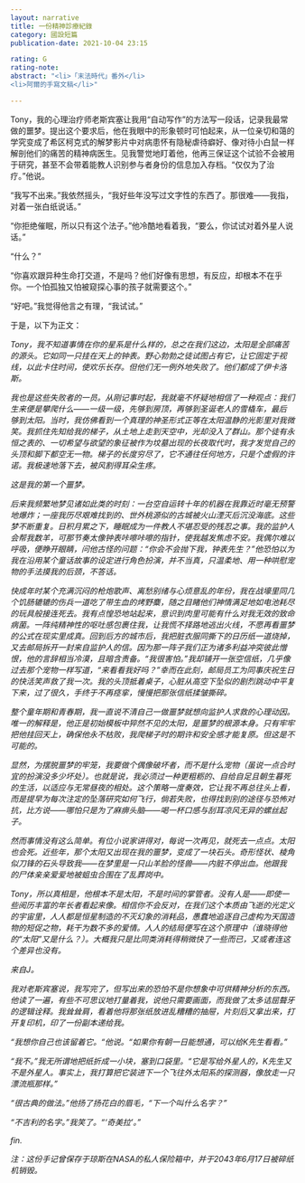 ```yaml
---
layout: narrative
title: 一份精神診療紀錄
category: 國設短篇
publication-date: 2021-10-04 23:15

rating: G
rating-note:
abstract: "<li>「末法時代」番外</li>
<li>阿爾的手寫文稿</li>"

---
```


Tony，我的心理治疗师老斯宾塞让我用“自动写作”的方法写一段话，记录我最常做的噩梦。提出这个要求后，他在我眼中的形象顿时可怕起来，从一位亲切和蔼的学究变成了希区柯克式的解梦影片中对病患怀有隐秘虐待癖好、像对待小白鼠一样解剖他们的痛苦的精神病医生。见我警觉地盯着他，他再三保证这个试验不会被用于研究，甚至不会带着能教人识别参与者身份的信息加入存档。“仅仅为了治疗。”他说。
 
“我写不出来。”我依然摇头，“我好些年没写过文字性的东西了。那很难——我指，对着一张白纸说话。”
 
“你拒绝催眠，所以只有这个法子。”他冷酷地看着我，“要么，你试试对着外星人说话。”
 
“什么？”
 
“你喜欢跟异种生命打交道，不是吗？他们好像有思想，有反应，却根本不在乎你。一个怕孤独又怕被窥探心事的孩子就需要这个。”
 
“好吧。”我觉得他言之有理，“我试试。”
 
于是，以下为正文：
 
<i>Tony，我不知道事情在你的星系是什么样的，总之在我们这边，太阳是全部痛苦的源头。它如同一只挂在天上的钟表。野心勃勃之徒试图占有它，让它固定于视线，以此卡住时间，使欢乐长存。但他们无一例外地失败了。他们都成了伊卡洛斯。
 
<i>我也是这些失败者的一员。从刚记事时起，我就毫不怀疑地相信了一种观点：我们生来便是攀爬什么——一级一级，先够到房顶，再够到圣诞老人的雪橇车，最后够到太阳。当时，我仿佛看到一个真理的神圣形式正等在太阳温静的光影里对我微笑。我抓住先知给我的梯子，从土地上走到天空中，光却没入了群山。那个徒有永恒之表的、一切希望与欲望的象征被作为坟墓出现的长夜取代时，我才发觉自己的头顶和脚下都空无一物。梯子的长度穷尽了，它不通往任何地方，只是个虚假的许诺。我极速地落下去，被风割得耳朵生疼。
 
<i>这是我的第一个噩梦。
 
<i>后来我频繁地梦见诸如此类的时刻：一台空自运转十年的机器在我靠近时毫无预警地爆炸；一座我历尽艰难找到的、世外桃源似的古城被火山湮灭后沉没海底。这些梦不断重复。日积月累之下，睡眠成为一件教人不堪忍受的残忍之事。我的监护人会帮我数羊，可那节奏太像钟表咔嚓咔嚓的指针，使我越发焦虑不安。我偶尔难以呼吸，便睁开眼睛，问他古怪的问题：“你会不会抛下我，钟表先生？”他恐怕以为我在沿用某个童话故事的设定进行角色扮演，并不当真，只温柔地、用一种哄慰宠物的手法摸我的后颈，不答话。
 
<i>快成年时某个充满沉闷的枪炮歌声、离愁别绪与心烦意乱的年份，我在战壕里同几个饥肠辘辘的伤兵一道吃了带生血的烤野麋，随之目睹他们神情满足地如电池耗尽的玩具般接连死去。我有点惶恐地站起来，意识到肉里可能有什么对我无效的致命病菌。一阵纯精神性的呕吐感包裹住我，让我慌不择路地逃出火线，不愿再看噩梦的公式在现实里成真。回到后方的城市后，我把脏衣服同撕下的日历纸一道烧掉，又去邮局拆开一封来自监护人的信。因为那一阵子我们正为诸多利益冲突彼此憎恨，他的言辞相当冷漠，且暗含责备。“我很害怕。”我却铺开一张空信纸，几乎像过去那个宠物一样写道，“来看看我好吗？”幸而在此刻，邮局员工为同事庆祝生日的快活笑声救了我一次。我的头顶抵着桌子，心脏从高空下坠似的剧烈跳动中平复下来，过了很久，手终于不再痉挛，慢慢把那张信纸揉皱撕碎。
 
<i>整个童年期和青春期，我一直说不清自己一做噩梦就想向监护人求救的心理动因。唯一的解释是，他正是初始模板中猝然不见的太阳，是噩梦的根源本身。只有牢牢把他挂回天上，确保他永不枯败，我爬梯子时的期许和安全感才能复原。但这是不可能的。
 
<i>显然，为摆脱噩梦的牢笼，我要做个偶像破坏者，而不是什么宠物（虽说一点合时宜的扮演没多少坏处）。也就是说，我必须过一种更粗粝的、自给自足且朝生暮死的生活，以适应与无常昼夜的相处。这个策略一度奏效，它让我不再总往头上看，而是提早为每次注定的坠落研究如何飞行，倘若失败，也得找到别的途径与恐怖对抗，比方说——哪怕只是为了麻痹头脑——喝一杯口感与刮耳凉风无异的螺丝起子。
 
<i>然而事情没有这么简单。有位小说家讲得对，每说一次再见，就死去一点点。太阳也会死。近些年，那个太阳又出现在我的噩梦，变成了一块石头。奇形怪状、棱角似刀锋的石头导致我——在梦里是一只山羊脸的怪兽——内脏不停出血。他跟我的尸体亲亲爱爱地被蛆虫合围在了乱葬岗中。
 
<i>Tony，所以真相是，他根本不是太阳，不是时间的掌管者。没有人是——即使一些阅历丰富的年长者看起来像。相信你不会反对，在我们这个本质由飞逝的光定义的宇宙里，人人都是恒星制造的不灭幻象的消耗品，愚蠢地追逐自己虚构为天国造物的短促之物，耗干为数不多的爱情。人人的结局便写在这个原理中（谁晓得他的“太阳”又是什么？）。大概我只是比同类消耗得稍微快了一些而已，又或者连这个差异也没有。
 
<i>来自J。
 
我对老斯宾塞说，我写完了，但写出来的恐怕不是你想象中可供精神分析的东西。他读了一遍，有些不可思议地打量着我，说他只需要画面，而我做了太多诘屈聱牙的逻辑诠释。我耸耸肩，看着他将那张纸放进乱糟糟的抽屉，片刻后又拿出来，打开复印机，印了一份副本递给我。
 
“我想你自己也该留着它。“他说。“如果你有朝一日能想通，可以给K先生看看。”
 
“我不。”我无所谓地把纸折成一小块，塞到口袋里。“它是写给外星人的，K先生又不是外星人。事实上，我打算把它装进下一个飞往外太阳系的探测器，像放走一只漂流瓶那样。”
 
“很古典的做法。”他扬了扬花白的眉毛，“下一个叫什么名字？”
 
“不吉利的名字。”我笑了。“‘奇美拉’。”

fin.
 
注：这份手记曾保存于琼斯在NASA的私人保险箱中，并于2043年6月17日被碎纸机销毁。
 
